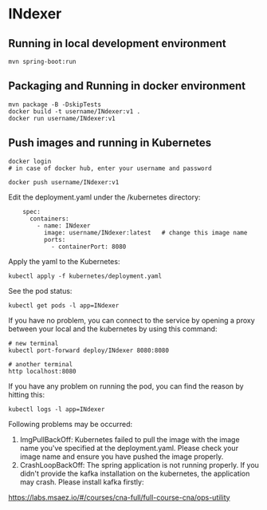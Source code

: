 # INdexer

## Running in local development environment

```
mvn spring-boot:run
```

## Packaging and Running in docker environment

```
mvn package -B -DskipTests
docker build -t username/INdexer:v1 .
docker run username/INdexer:v1
```

## Push images and running in Kubernetes

```
docker login 
# in case of docker hub, enter your username and password

docker push username/INdexer:v1
```

Edit the deployment.yaml under the /kubernetes directory:
```
    spec:
      containers:
        - name: INdexer
          image: username/INdexer:latest   # change this image name
          ports:
            - containerPort: 8080

```

Apply the yaml to the Kubernetes:
```
kubectl apply -f kubernetes/deployment.yaml
```

See the pod status:
```
kubectl get pods -l app=INdexer
```

If you have no problem, you can connect to the service by opening a proxy between your local and the kubernetes by using this command:
```
# new terminal
kubectl port-forward deploy/INdexer 8080:8080

# another terminal
http localhost:8080
```

If you have any problem on running the pod, you can find the reason by hitting this:
```
kubectl logs -l app=INdexer
```

Following problems may be occurred:

1. ImgPullBackOff:  Kubernetes failed to pull the image with the image name you've specified at the deployment.yaml. Please check your image name and ensure you have pushed the image properly.
1. CrashLoopBackOff: The spring application is not running properly. If you didn't provide the kafka installation on the kubernetes, the application may crash. Please install kafka firstly:

https://labs.msaez.io/#/courses/cna-full/full-course-cna/ops-utility

